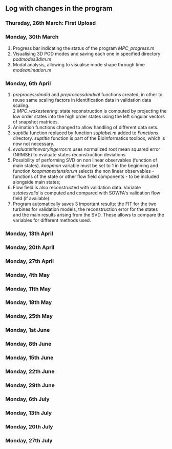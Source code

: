 ## Log with changes in the program 

### Thursday, 26th March: First Upload

### Monday, 30th March 
1. Progress bar indicating the status of the program *MPC_progress.m*
2. Visualising 3D POD modes and saving each one in specified directory *podmodes3dim.m*
3. Modal analysis, allowing to visualise mode shape through time *modeanimation.m*

### Monday, 6th April
1. *preprocessdmdid* and *preprocessdmdval* functions created, in other to reuse same scaling factors in identification data in validation data scaling.  
2 *MPC_wakesteering*: state reconstruction is computed by projecting the low order states into the high order states using the left singular vectors of snapshot matrices.
3. Animation functions changed to allow handling of different data sets.  
4. *suptitle* function replaced by function *suplabel.m* added to *Functions* directory. *suptitle* function is part of the BioInformatics toolbox, which is now not necessary.
5. *evaluatetimevaryingerror.m* uses normalized root mean squared error (NRMSE) to evaluate states reconstruction deviations
6. Possibility of performing SVD on non linear observables (function of main states). *koopman* variable must be set to 1 in the beginning and function *koopmanextension.m* selects the non linear observables - functions of the state or other flow field components - to be included alongside main states;
7. Flow field is also reconstructed with validation data. Variable *xstatesvalid* is computed and compared with SOWFA's validation flow field (if available).
8. Program automatically saves 3 important results: the FIT for the two turbines for validation models, the reconstruction error for the states and the main results arising from the SVD. These allows to compare the variables for different methods used.

### Monday, 13th April

### Monday, 20th April

### Monday, 27th April

### Monday, 4th May

### Monday, 11th May

### Monday, 18th May

### Monday, 25th May

### Monday, 1st June

### Monday, 8th June

### Monday, 15th June

### Monday, 22th June

### Monday, 29th June

### Monday, 6th July

### Monday, 13th July

### Monday, 20th July

### Monday, 27th July